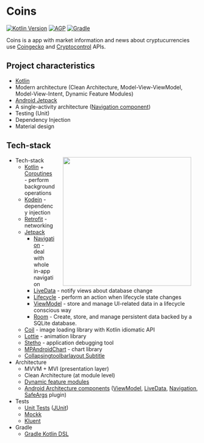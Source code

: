 # Coins

[![Kotlin Version](https://img.shields.io/badge/Kotlin-1.3.72-blue.svg)](https://kotlinlang.org)
[![AGP](https://img.shields.io/badge/AGP-3.6.3-blue?style=flat)](https://developer.android.com/studio/releases/gradle-plugin)
[![Gradle](https://img.shields.io/badge/Gradle-5.6.4-blue?style=flat)](https://gradle.org)

Coins is a app with market information and news about cryptucurrencies use [Coingecko](https://www.coingecko.com/en/api) and [Cryptocontrol](https://api-docs.cryptocontrol.io/) APIs.


## Project characteristics
 
* [Kotlin](https://kotlinlang.org/)
* Modern architecture (Clean Architecture, Model-View-ViewModel, Model-View-Intent, Dynamic Feature Modules)
* [Android Jetpack](https://developer.android.com/jetpack)
* A single-activity architecture ([Navigation component](https://developer.android.com/guide/navigation/navigation-getting-started))
* Testing (Unit)
* Dependency Injection
* Material design


## Tech-stack

<img src="https://github.com/BrunoVarelaTavares/Coins/blob/main/images/coins_one.gif" width="336" align="right" hspace="20">

* Tech-stack
    * [Kotlin](https://kotlinlang.org/) + [Coroutines](https://kotlinlang.org/docs/reference/coroutines-overview.html) - perform background operations
    * [Kodein](https://kodein.org/Kodein-DI/) - dependency injection
    * [Retrofit](https://square.github.io/retrofit/) - networking
    * [Jetpack](https://developer.android.com/jetpack)
        * [Navigation](https://developer.android.com/topic/libraries/architecture/navigation/) - deal with whole in-app navigation
        * [LiveData](https://developer.android.com/topic/libraries/architecture/livedata) - notify views about database change
        * [Lifecycle](https://developer.android.com/topic/libraries/architecture/lifecycle) - perform an action when lifecycle state changes
        * [ViewModel](https://developer.android.com/topic/libraries/architecture/viewmodel) - store and manage UI-related data in a lifecycle conscious way
        * [Room](https://developer.android.com/topic/libraries/architecture/room?gclid=CjwKCAjwiOv7BRBREiwAXHbv3E5_bHBVq2eIwii6EwVdrxmbxTNtvsefDD6k58birmVMufa9AfcXchoCa7wQAvD_BwE&gclsrc=aw.ds) - Create, store, and manage persistent data backed by a SQLite database.
  *   [Coil](https://github.com/coil-kt/coil) - image loading library with Kotlin idiomatic API
  *   [Lottie](http://airbnb.io/lottie) - animation library
  * [Stetho](http://facebook.github.io/stetho/) - application debugging tool
  * [MPAndroidChart](https://github.com/PhilJay/MPAndroidChart) - chart library 
  * [Collapsingtoolbarlayout Subtitle](https://github.com/hendraanggrian/collapsingtoolbarlayout-subtitle) 
* Architecture
    * MVVM + MVI (presentation layer)
    * Clean Architecture (at module level)
    * [Dynamic feature modules](https://developer.android.com/studio/projects/dynamic-delivery)
    * [Android Architecture components](https://developer.android.com/topic/libraries/architecture) ([ViewModel](https://developer.android.com/topic/libraries/architecture/viewmodel), [LiveData](https://developer.android.com/topic/libraries/architecture/livedata), [Navigation](https://developer.android.com/jetpack/androidx/releases/navigation), [SafeArgs](https://developer.android.com/guide/navigation/navigation-pass-data#Safe-args) plugin)
* Tests
    * [Unit Tests](https://en.wikipedia.org/wiki/Unit_testing) ([JUnit](https://junit.org/junit4/))
    * [Mockk](https://mockk.io/)
    * [Kluent](https://github.com/MarkusAmshove/Kluent)
* Gradle
    * [Gradle Kotlin DSL](https://docs.gradle.org/current/userguide/kotlin_dsl.html)
